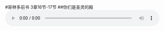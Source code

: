 #哥林多前书 3章16节-17节
##你们是圣灵的殿
<audio style="width: 100%;" preload="false" controls controlslist="nodownload"><source src="https://cdn.wechat.edu.pl/audio/mp3/2019/191006_001.mp3" type="audio/mpeg">Your browser does not support the audio element.</audio>
